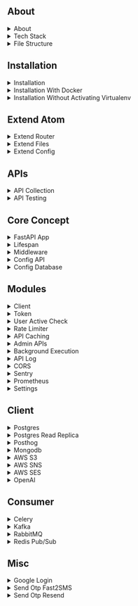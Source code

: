 ## About

<details>
<summary>About</summary>

<br>

- Open-source backend framework to speed up large-scale application development  
- Modular architecture combining functional and procedural styles  
- Pure functions used to minimize side effects and improve testability  
- Built-in support for Postgres, Redis, S3, Kafka, and many other services  
- Production-ready to build APIs, background jobs, and integrations quickly  
- Minimal boilerplate so you don’t have to reinvent the wheel each time  
- Non-opinionated: full flexibility in defining business schema, API structure, and external libraries  
</details>

<details>
<summary>Tech Stack</summary>

<br>

Atom uses a proven tech stack so you can build fast without worrying about stack choices.
- Language: Python  
- Framework: FastAPI (for building async APIs)  
- Database: PostgreSQL (primary relational database)  
- Caching: Redis or Valkey (used for cache, rate limiting, task queues, etc.)  
- Queue: RabbitMQ or Kafka (for background jobs and async processing)  
- Task Worker: Celery (for background processing)  
- Monitoring: Sentry/Prometheus (for error tracking and performance monitoring)  
</details>

<details>
<summary>File Structure</summary>

<br>

Explanation of key files in the repo:
- `function.py` – Core business logic or utility functions
- `.env` – Config variables used across the app  
- `config.py` – Config variables used across the app  
- `main.py` – FastAPI Server + core APIs 
- `extend.py` – Logic for extneding router
- `router.py` – Samples for extending the APIs  
- `curl.txt` – List of curl requests used for testing  
- `test.sh` – Shell script to execute curl.txt tests  
- `consumer_redis.py` – Redis consumer for pub/sub or queue  
- `consumer_rabbitmq.py` – RabbitMQ consumer  
- `consumer_kafka.py` – Kafka consumer  
- `consumer_celery.py` – Celery worker 
- `requirements.txt` – Python dependencies
- `readme.md` – Project documentation   
- `Dockerfile` – Build and run the project inside Docker  
- `.gitignore` – Files/directories to ignore in git
</details>










## Installation

<details>
<summary>Installation</summary>

### 1. Setup repo
Mac
```bash
git clone https://github.com/atom36942/atom.git
cd atom
python3 -m venv venv
source venv/bin/activate
pip install -r requirements.txt
```
Windows
```bash
git clone https://github.com/atom36942/atom.git
cd atom
python -m venv venv
venv\Scripts\activate
pip install -r requirements.txt
```
### 2. Setup env
- Create a `.env` file in the root directory with min 4 keys 
- You can use local or remote URLs for Postgres and Redis
- `config_postgres_url`: primary database (PostgreSQL) connection URL  
- `config_redis_url`: used for caching, rate limiting, background tasks, etc.  
- `config_key_root`: secret key to authenticate root-user APIs - /root/{api}  
- `config_key_jwt`: secret key used for signing and verifying JWT tokens
```env
config_postgres_url=postgresql://atom@127.0.0.1/postgres
config_redis_url=redis://localhost:6379
config_key_root=any random secret key (2n91nIEaJpsqjFUz)
config_key_jwt=any random secret key (2n91nIEaJpsqjFUz)
```
### 3. Server Start
```bash
python main.py                  # Run directly
uvicorn main:app --reload       # Run with auto-reload (dev)
```
</details>

<details>
<summary>Installation With Docker</summary>

<br>

```bash
git clone https://github.com/atom36942/atom.git
cd atom
docker build -t atom .
docker run -p 8000:8000 atom
```
</details>

<details>
<summary>Installation Without Activating Virtualenv</summary>

<br>

```bash
git clone https://github.com/atom36942/atom.git       # Clone the repository
cd atom                                               # Navigate into project directory
python3 -m venv venv                                  # Create a virtual environment
./venv/bin/pip install -r requirements.txt            # Install requirements
touch .env                                            # Create .env file
./venv/bin/python main.py                             # Run directly
./venv/bin/uvicorn main:app --reload                  # Start the server with reload
./venv/bin/pip install fastapi                        # Install package (ex FastAPI)
./venv/bin/pip freeze > requirements.txt              # Freeze updated dependencies
./venv/bin/pip install --upgrade fastapi              # Upgrade package (ex FastAPI)
./venv/bin/pip uninstall fastapi                      # Uninstall package (ex FastAPI)
```
</details>













## Extend Atom

<details>
<summary>Extend Router</summary>

<br>

- Easily extend Atom by adding your API router files
- How to add new router 1st way - create any `.py` file starting with `router` in the root folder
- How to add new router 2nd way - place it inside a `router/` folder with any `.py` filename
- All custom router files are auto-loaded at startup
- All routes automatically use atom middleware
- All routes includes atom middleware by defualt having prebuilt auth,admin check,user active check,ratelimter,background apis,caching,api log
- See `router.py` for sample usage
</details>

<details>
<summary>Extend Files</summary>

<br>

- Add extra file logic in `extend_{logic}.py` like function,import,pydantic,etc
- Add all extend files in `extend_master.py`
- import `extend_master.py` in your routes
```python
from extend import *
from extend_master import *
```
</details>

<details>
<summary>Extend Config</summary>

<br>

- Easily extend Atom by adding your config
- How to add new config 1st way - add it in `.env` file
- How to add new config 2nd way - create any `.py` file starting with `config` in the root folder
- How to add new config 3rd way - place it inside a `config/` folder with any `.py` filename
- How to access - Use `config` var dict in your routes
- For ex:
```python
some_value=config.get("xyz")
```
</details>













## APIs

<details>
<summary>API Collection</summary>

<br>

- All atom APIs are defined in main.py
- All atom APIs are listed in `curl.txt` as ready-to-run `curl` commands  
- You can copy-paste any of these directly into Postman (use "Raw Text" option)  
- `test.sh` executes all active curl commands automatically  
- Any line starting with `0 curl` is skipped during automated testing with `test.sh`
</details>

<details>
<summary>API Testing</summary>

<br>

- You can use the `test.sh` script to run a batch of API tests.
- It reads all curl commands from `curl.txt`
- Executes them one by one as a quick integration test
- To disable a specific curl command, prefix the curl command with `0` in `curl.txt`
- Testing Summary (URL, status code, execution time) will be saved to `curl.csv`
```bash
./test.sh
```
</details>












## Core Concept

<details>
<summary>FastAPI App</summary>

<br>

- FastAPI App is setup in the `main.py` app section.
- Lifespan events are added
- Adds CORS as per the config
- Routers auto-loaded
- Sentry is enabled if `config_sentry_dsn` is set.
- Prometheus is added if `config_is_prometheus` is 1.
</details>

<details>
<summary>Lifespan</summary>

<br>

- FastAPI backend startup and shutdown logic is handled via the lifespan function in `main.py`
- Initializes service clients at startup: Postgres, Redis, MongoDB, Kafka, RabbitMQ, Celery, AWS (S3/SNS/SES), OpenAI, PostHog etc
- Reads and caches Postgres schema, `users.api_access`, and `users.is_active` if columns exist.
- Injects all `config_`, `client_`, and `cache_` variables into `app.state`.
- Cleans up all clients on shutdown (disconnect/close/flush).
- No client is required — each is conditionally initialized if config is present.
- All startup exceptions are logged via `traceback`.
</details>

<details>
<summary>Middleware</summary>

<br>

- Handles token validation and injects user into `request.state.user` using `function_token_check`.
- Applies admin access control for apis containing `admin/` via `function_check_api_access`.
- Checks if user is active when `is_active_check` is set in `config_api`.
- Enforces rate limiting if `ratelimiter_times_sec` is set for the API.
- Runs API in background if `is_background=1` is present in query params.
- Serves cached response if `cache_sec` is set.
- Captures and logs exceptions; sends to Sentry if configured.
- Logs API calls to `log_api` table if schema has logging enabled.
</details>

<details>
<summary>Config API</summary>

<br>

- Prebuilt `config_api` dict in config.py to control api logics
- You can also add your api in the same dict
- For ex. `/test` api:
```python
"/test":{
"id":7,
"is_token":0,
"is_active_check":1,
"cache_sec":["inmemory",60],
"ratelimiter_times_sec":[1,1]
}
```
- id - unique api id
- is_token - 0/1 - to enable auth
- is_active_check - 0/1 - to enable user active check
- cache_sec - to cache api with inmemory/redis option
- ratelimiter_times_sec - to ratelimit api
</details>

<details>
<summary>Config Database</summary>

<br>

- Prebuilt `config_postgres_schema` dict is defined in `config.py` to initialize PostgreSQL schema.
- It has two keys: `table` and `query`.
- `table` contains table definitions.
- `query` contains extra SQL queries to run.
- You can add your own table and query to it.
- Understanding `table` columns:-
```python
"type-bigint-0-btree"
"title-text-1-btree,gin"
```
- each row represent one column in the table
- `type` or `title` = column name
- `bigint` or `text` = column datatype
- `0` or `1` = column can be be null or not. if 0, it can be null else 1 which will force not null constraint
- `btree` or `btree,gin`  = index on that column. if 0, no index. it can be multiple also with comma separated values
</details>















## Modules

<details>
<summary>Client</summary>

<br>

- All clients are initialized once during app startup using the FastAPI lifespan event in `main.py`
- You can access these clients in your custom routes via `request.app.state.{client_name}`
- Available client list (check `main.py` lifespan section)
- Example:-
```python
request.app.state.client_postgres 
request.app.state.client_openai  
```
</details>

<details>
<summary>Token</summary>

<br>

- Extracts token from headers, validates it using `function_token_check`.
- Decoded user info is injected into `request.state.user` for downstream access.
```bash
request.state.user.get("id")
request.state.user.get("is_active")
request.state.user.get("mobile")
```
- How to enable auth for your apis: update below key in `config_api` dict in config.py for the api
```bash
is_token=1
```
To set extra user keys in token, set `config_token_key_list` in `config.py` or `.env` with first 3 keys as id,is_active,api_access
```python
config_token_key_list=id,is_active,api_access,mobile,username
``` 
</details>

<details>
<summary>User Active Check</summary>

<br>

- You can enable user is_active check for any api in your router
- This is check by atom middleware using token
- Add key `is_active_check=1` for that api In `config_api` variable in `config.py`
- To mark user inactive, set `is_active=0` column in users table
- To mark user active, set `is_active=1` or `is_active=null` column in users table
```sql
update users set is_active=0 where id=1;
```
</details>

<details>
<summary>Rate Limiter</summary>

<br>

- If `ratelimiter_times_sec` is set in `config_api`, enforces per-user rate limiting using Redis.
- Prevents abuse by limiting request frequency to defined time intervals.
</details>

<details>
<summary>API Caching</summary>

<br>

- If `cache_sec` is set in `config_api`, serves cached response from Inmemory or Redis before executing the API.
- After API execution, response is cached if not already fetched from cache.
```bash
"cache_sec":["inmemory",60]
"cache_sec":["redis",60]
```
</details>

<details>
<summary>Admin APIs</summary>

<br>

- Add `/admin` in the route path to mark it as an admin API  
- Check the `curl.txt` file for examples under the admin section  
- `/admin` APIs are meant for routes that should be restricted to limited users.  
- Access control is check by middleware using token
- Assign a unique ID in the `config_api` variable in `config.py` (check existing samples there)  
- Only users whose `api_access` column in the database contains that API ID will be allowed to access it  
- Example to give user_id=1 access to admin APIs with IDs 1,2,3
```sql
update users set api_access='1,2,3' where id=1;
```
- To revoke access, update `api_access` column and refresh token 
</details>

<details>
<summary>Background Execution</summary>

<br>

- If `is_background=1` is in query params, runs the API function as a background task using `function_api_response_background`.
- Immediately returns a success response while processing continues in the background.
</details>

<details>
<summary>API Log</summary>

<br>

- Prebuilt api logs in log_api table in database using atom middleware
- If `log_api` table exists in schema, logs each API call with metadata like type, user ID, path, status, response time, and error (if any)
- Logging is done asynchronously using `function_log_create_postgres`.
- Add the following key to your `.env` file to control batch insert of log(optional,default is 10)
```bash
config_batch_log_api=value
```
</details>

<details>
<summary>CORS</summary>

<br>

- Configure cors setting by addding below config keys:
```bash
config_cors_origin_list
config_cors_method_list
config_cors_headers_list
config_cors_allow_credentials
```
</details>

<details>
<summary>Sentry</summary>

<br>

- Prebuilt Sentry connection
- Docs - https://docs.sentry.io/platforms/python/
- Logs errors and performance data to Sentry
- Add the following key to your `.env` file
```bash
config_sentry_dsn=value
```
</details>

<details>
<summary>Prometheus</summary>

<br>

- Enable Prometheus metrics by addding below config key:
```bash
config_is_prometheus=1
```
</details>

<details>
<summary>Settings</summary>

<br>

- With below config keys,you can control default settings
- Default values are in main.py config section
- You can add them in `.env` or `config.py` file
```bash
config_token_expire_sec=10000                               # token expiry time 
config_is_signup=0/1                                        # enable/disable signup
config_is_otp_verify=0/1                                    # enable/disable otp verify in user profile update
config_batch_object_create=10                               # control batch for object create
config_column_disabled_list=value                           # control which keys non admin users can't update
config_table_allowed_public_create_list=post,comment        # control which table insert is allowed in public
config_table_allowed_public_read_list=users,post            # control which table read is allowed in public
```
</details>














## Client

<details>
<summary>Postgres</summary>

<br>

- Atom has prebuilt postgres connection using two package Databases/Asyncpg
- Databases - https://github.com/encode/databases
- Asyncpg - https://github.com/MagicStack/asyncpg
- Use client in your routes to execute any raw sql in your router
- Add the following key to your `.env` file
```bash
config_postgres_url=postgresql://atom@127.0.0.1/postgres
```
```python
request.app.state.client_postgres 
request.app.state.client_postgres_asyncpg
request.app.state.client_postgres_asyncpg_pool
 ```
</details>

<details>
<summary>Postgres Read Replica</summary>

<br>

- Prebuilt Postgres read replica config is available.
- docs - https://github.com/encode/databases
- Add the following key to your `.env` file
```bash
config_postgres_url_read=postgresql://atom@127.0.0.1/postgres
```
- Use client in your routes
```bash
request.app.state.client_postgres_read 
 ```
</details>

<details>
<summary>Posthog</summary>

<br>

- Prebuilt Posthog connection
- Docs - https://posthog.com/docs/libraries/python
- Add the following key to your `.env` file
```bash
config_posthog_project_host=value
config_posthog_project_key=value
```
- Use client in your routes
- Check `/posthog` in `router.py` file for sample useage
```bash
request.app.state.client_posthog 
 ```
</details>

<details>
<summary>Mongodb</summary>

<br>

- Prebuilt Mongodb connection
- Docs - https://motor.readthedocs.io/en/stable
- Add the following key to your `.env` file
```bash
config_mongodb_url=mongodb://localhost:27017
```
- Use client in your routes
```bash
request.app.state.client_mongodb 
 ```
</details>

<details>
<summary>AWS S3</summary>

<br>

- Prebuilt AWS S3 connection
- Docs - https://boto3.amazonaws.com
- Add the following key to your `.env` file
```bash
config_aws_access_key_id=value
config_aws_secret_access_key=value
config_s3_region_name=value
```
- Use client in your routes
```bash
request.app.state.client_s3 
request.app.state.client_s3_resource 
 ```
</details>

<details>
<summary>AWS SNS</summary>

<br>

- Prebuilt AWS SNS connection
- Docs - https://boto3.amazonaws.com
- Add the following key to your `.env` file
```bash
config_aws_access_key_id=value
config_aws_secret_access_key=value
config_sns_region_name=value
```
- Use client in your routes
```bash
request.app.state.client_sns 
 ```
</details>

<details>
<summary>AWS SES</summary>

<br>

- Prebuilt AWS SES connection
- Docs - https://boto3.amazonaws.com
- Add the following key to your `.env` file
```bash
config_aws_access_key_id=value
config_aws_secret_access_key=value
config_ses_region_name=value
```
- Use client in your routes
```bash
request.app.state.client_ses 
 ```
</details>

<details>
<summary>OpenAI</summary>

<br>

- Prebuilt OpenAI connection
- Docs - https://github.com/openai/openai-python
- Add the following key to your `.env` file
```bash
config_openai_key=value
```
- Use client in your routes
```bash
request.app.state.client_openai 
 ```
</details>













## Consumer

<details>
<summary>Celery</summary>

<br>

- Start broker server (redis/rabbitmq)
- Add the following key to your `.env` file
```bash
config_celery_broker_url=redis://localhost:6379
```
- Check `/celery-producer` in `router.py` file for sample useage
- Check `consumer_celery.py` file for consumer logic
- You can extend both producer and consumer
- How to run `consumer_celery.py` file:
```bash
celery -A consumer_celery worker --loglevel=info                # Run with activated virtualenv
./venv/bin/celery -A consumer_celery worker --loglevel=info     # Run without activating virtualenv
```
</details>

<details>
<summary>Kafka</summary>

<br>

- Start Kafka server locally or remotely with SASL/PLAIN 
- Add the following key to your `.env` file
```bash
config_kafka_url=value
config_kafka_username=value
config_kafka_password=value
```
- Check `/kafka-producer` in `router.py` file for sample useage
- Check `consumer_kafka.py` file for consumer logic
- You can extend both producer and consumer
- How to run `consumer_kafka.py` file:
```bash
python consumer_kafka.py                # Run with activated virtualenv
./venv/bin/python consumer_kafka.py     # Run without activating virtualenv
```
</details>

<details>
<summary>RabbitMQ</summary>

<br>

- Start RabbitMQ server locally or remotely
- Add the following key to your `.env` file
```bash
config_rabbitmq_url=amqp://guest:guest@localhost:5672
```
- Check `/rabbitmq-producer` in `router.py` file for sample useage
- Check `consumer_rabbitmq.py` file for consumer logic
- You can extend both producer and consumer
- How to run `consumer_rabbitmq.py` file:
```bash
python consumer_rabbitmq.py                # Run with activated virtualenv
./venv/bin/python consumer_rabbitmq.py     # Run without activating virtualenv
```
</details>

<details>
<summary>Redis Pub/Sub</summary>

<br>

- Start Redis server locally or remotely
- Add the following key to your `.env` file
```bash
config_redis_pubsub_url=redis://localhost:6379
```
- Check `/redis-producer` in `router.py` file for sample useage
- Check `consumer_redis.py` file for consumer logic
- You can extend both producer and consumer
- How to run `consumer_redis.py` file:
```bash
python consumer_redis.py                # Run with activated virtualenv
./venv/bin/python consumer_redis.py     # Run without activating virtualenv
```
</details>









## Misc

<details>
<summary>Google Login</summary>

<br>

- Prebuilt Google Login
- Add the following key to your `.env` file
```bash
config_google_login_client_id=value
```
- check api in the auth section of file `curl.txt`
</details>

<details>
<summary>Send Otp Fast2SMS</summary>

<br>

- Prebuilt Fast2SMS connection
- Docs - https://www.fast2sms.com/docs
- Add the following key to your `.env` file
```bash
config_fast2sms_url=value
config_fast2sms_key=value
```
- check api in the public section of file `curl.txt`
</details>

<details>
<summary>Send Otp Resend</summary>

<br>

- Prebuilt Resend connection
- Docs - https://resend.com/docs/api-reference
- Add the following key to your `.env` file
```bash
config_resend_url=value
config_resend_key=value
```
- check api in the public section of file `curl.txt`
</details>








